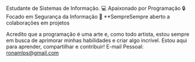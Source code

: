 Estudante de Sistemas de Informação.
💻 Apaixonado por Programação
🔒 Focado em Segurança da Informação
🤝 **SempreSempre aberto a colaborações em projetos

Acredito que a programação é uma arte e, como todo artista, estou sempre em busca de aprimorar minhas habilidades e criar algo incrível. Estou aqui para aprender, compartilhar e contribuir!
E-mail Pessoal: ronamlps@gmail.com
